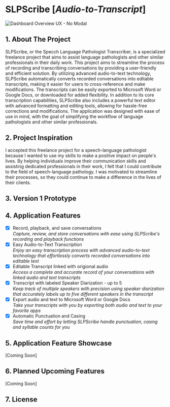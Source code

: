 # SLPScribe [_Audio-to-Transcript_]
![Dashboard Overview UX - No Modal](https://user-images.githubusercontent.com/43221618/233351755-ec030f5a-4faa-45b1-bcf8-8c6a87d89dea.png)

## 1. About The Project
SLPScribe, or the Specch Language Pathologist Transcriber, is a specialized freelance project that aims to assist language pathologists and other similar professionals in their daily work. This project aims to streamline the process of recording and transcribing conversations by providing a user-friendly and efficient solution. By utilizing advanced audio-to-text technology, SLPScribe automatically converts recorded conversations into editable transcripts, making it easier for users to cross-reference and make modifications.
The transcripts can be easily exported to Microsoft Word or Google Docs, or downloaded for added flexibility. In addition to its core transcription capabilities, SLPScribe also includes a powerful text editor with advanced formatting and editing tools, allowing for hassle-free corrections and modifications. The application was designed with ease of use in mind, with the goal of simplifying the workflow of language pathologists and other similar professionals.

## 2. Project Inspiration
I accepted this freelance project for a speech-language pathologist because I wanted to use my skills to make a positive impact on people's lives. By helping individuals improve their communication skills and assisting dedicated professionals in their work, I felt that I could contribute to the field of speech-language pathology. I was motivated to streamline their processes, so they could continue to make a difference in the lives of their clients.

## 3. Version 1 Prototype

## 4. Application Features
- [x] Record, playback, and save conversations
<br>_Capture, review, and store conversations with ease using SLPScribe's recording and playback functions_
- [x] Easy Audio-to-Text Transcription
<br> _Enjoy an easy transcription process with advanced audio-to-text technology that effortlessly converts recorded conversations into editable text_
- [x] Editable Transcript linked with origional audio
<br> _Access a complete and accurate record of your conversations with linked audio and text transcripts_
- [x] Transcript with labeled Speaker Diarization - up to 5
<br> _Keep track of multiple speakers with precision using speaker diarization that accurately labels up to five different speakers in the transcript_
- [x] Export audio and text to Microsoft Word or Google Docs
<br> _Take your transcripts with you by exporting both audio and text to your favorite apps_
- [x] Automatic Punctuation and Casing
<br> _Save time and effort by letting SLPScribe handle punctuation, casing and syllable counts for you_

## 5. Application Feature Showcase
[Coming Soon]

## 6. Planned Upcoming Features
[Coming Soon]

## 7. License
